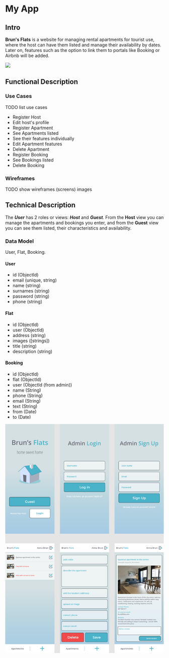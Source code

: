 # My App

## Intro

**Brun's Flats** is a website for managing rental apartments for tourist use, where the host can have them listed and manage their availability by dates. Later on, features such as the option to link them to portals like Booking or Airbnb will be added.

![](https://media.giphy.com/media/tKAYjlA5D36SZ2rqpK/giphy.gif)



## Functional Description

### Use Cases

TODO list use cases

- Register Host
- Edit host's profile
- Register Apartment
- See Apartments listed
- See their features individually
- Edit Apartment features
- Delete Apartment
- Register Booking
- See Bookings listed
- Delete Booking

### Wireframes

TODO show wireframes (screens) images


## Technical Description

The **_User_** has 2 roles or views: **_Host_** and **_Guest_**. From the **Host** view you can manage the apartments and bookings you enter, and from the **Guest** view you can see them listed, their characteristics and availability.

### Data Model

User, Flat, Booking.

#### User
- id (ObjectId)
- email (unique, string)
- name (string)
- surnames (string)
- password (string)
- phone (string)

#### Flat
- id (ObjectId)
- user (ObjectId)
- address (string)
- images ([strings])
- title (string)
- description (string)

#### Booking
- id (ObjectId)
- flat (ObjectId)
- user (ObjectId (from admin))
- name (String)
- phone (String)
- email (String)
- text (String)
- from (Date)
- to (Date)

![](images/FullstackDevBruns-Flats.svg)